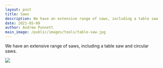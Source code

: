 ```yaml
---
layout: post
title: Saws
description: We have an extensive range of saws, including a table saw and circular saws. 
date: 2021-05-09
author: Andrew Punnett
main_image: /public/images/tools/table-saw.jpg
---
```


We have an extensive range of saws, including a table saw and circular saws. 

![](/public/images/tools/table-saw.jpg)

